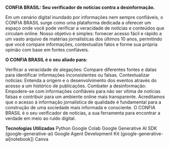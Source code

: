 **CONFIA BRASIL: Seu verificador de notícias contra a desinformação.**

Em um cenário digital inundado por informações nem sempre confiáveis, o CONFIA BRASIL surge como uma plataforma dedicada a oferecer um espaço onde você pode verificar a veracidade de 
notícias e conteúdos que circulam online. Nosso objetivo é simples: fornecer acesso fácil e rápido a um vasto arquivo de matérias jornalísticas dos últimos 10 anos, permitindo que você 
compare informações, contextualize fatos e forme sua própria opinião com base em fontes confiáveis.

**O CONFIA BRASIL é o seu aliado para:**

Verificar a veracidade de alegações: Compare diferentes fontes e datas para identificar informações inconsistentes ou falsas.
Contextualizar notícias: Entenda a origem e o desenvolvimento dos eventos através do acesso a um histórico de publicações.
Combater a desinformação: Empodere-se com informações confiáveis para não ser vítima de notícias falsas e contribuir para um ambiente online mais transparente.
Acreditamos que o acesso à informação jornalística de qualidade é fundamental para a construção de uma sociedade mais informada e consciente. O CONFIA BRASIL é o seu verificador de notícias, a sua ferramenta para encontrar a verdade em meio ao ruído digital.

**Tecnologias Utilizadas**
Python
Google Colab
Google Generative AI SDK (google-generative-ai)
Google Agent Development Kit (google-generative-ai[notebook])
Canva


